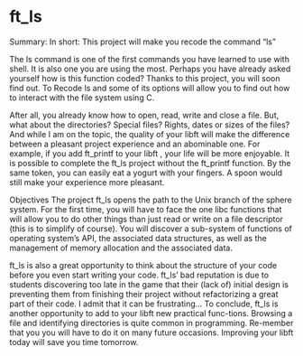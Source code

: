 # ft_ls
Summary: In short: This project will make you recode the command “ls”

The ls command is one of the first commands you have learned to use with shell. It is
also one you are using the most. Perhaps you have already asked yourself how is this
function coded? Thanks to this project, you will soon find out.
To Recode ls and some of its options will allow you to find out how to interact with the file system using C. 

After all, you already know how to open, read, write and close a file. But, what about the directories? Special files? Rights,
dates or sizes of the files?
And while I am on the topic, the quality of your libft will make the difference
between a pleasant project experience and an abominable one. For example, if you add ft_printf to your libft
, your life will be more enjoyable. It is possible to complete the ft_ls project without the ft_printf function. 
By the same token, you can easily eat a yogurt with your fingers. A spoon would still make your experience more pleasant.

Objectives
The project ft_ls opens the path to the Unix branch of the sphere system. For the first time, you will have to face the one
libc functions that will allow you to do other things than just read or write on a file descriptor (this is to simplify of 
course). You will discover a sub-system of functions of operating system’s API, the associated data structures, as well as the 
management of memory allocation and the associated data.

ft_ls is also a great opportunity to think about the structure of your code before you even start writing your code.
ft_ls’ bad reputation is due to students discovering too late in the game that their (lack of) initial design is preventing
them from finishing their project without refactorizing a great part of their code. I admit that it can be frustrating...
To conclude, ft_ls is another opportunity to add to your libft new practical func-tions. Browsing a file and identifying 
directories is quite common in programming. Re-member that you you will have to do it on many future occasions.
Improving your libft today will save you time tomorrow.
